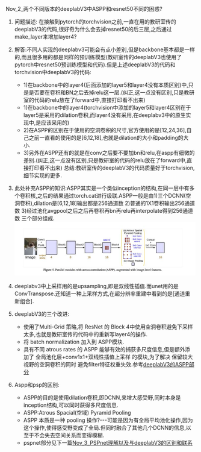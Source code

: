 Nov_2_两个不同版本的deeplabV3中ASPP和resnet50不同的困惑?

1. 问题描述: 在接触到pytorch的torchvision之前,一直在用的教研室传的deeplabV3的代码,很好奇为什么会去掉resnet50的后三层,之后通过make_layer来增加layer4?

2. 解答:不同人实现的deeplabv3可能会有点小差别,但是backbone基本都是一样的,而且很多用的都是同样的预训练模型(教研室传的deeplabV3也使用了pytorch中resnet50预训练模型和代码).但是上述deeplabV3的代码和torchvision中deeplabV3的代码:
	- 1)在backbone中的layer4(后面添加的layer5和layer4没有本质区别)中,只是是否要在卷积和BN之后去掉relu这一层.(纠正,这一点没有区别,只是教研室的代码的relu放在了forward中,直接打印看不出来)
	- 1)在backbone中的layer4(torchvision中添加的layer5和layer4区别在于layer5是采用的dilation卷积,而layer4没有采用,在deeplabv3中的原生实现中,是应该采用的)
	- 2)在ASPP的区别在于使用的空洞卷积的尺寸,官方使用的是[12,24,36],自己之前一直看的使用的是[6,12,18],也就是dilation的大小和padding的大小.
	- 3)另外在ASPP还有的就是在conv之后要不要加bn和relu,在aspp有细微的差别.(纠正,这一点没有区别,只是教研室的代码的relu放在了forward中,直接打印看不出来)
总结:教研室传的deeplabV3的代码质量好于torchvision,细节实现的更多.

3. 此处补充ASPP的知识:ASPP其实是一个类似inception的结构,在同一层中有多个卷积核,之后的结果通过torch.cat进行级联.ASPP一般是由1)三个DCNN(空洞卷积),dilation是[6,12,18]输出都是256通道数 2)普通的1X1卷积输出256通道数 3)经过池化avgpool之后之后再卷积再bn再relu再interpolate得到256通道数 三个部分组成.
![](./images/aspp.jpg)

4. deeplabv3中上采样用的是upsampling,即是双线性插值.而unet用的是ConvTranspose.还知道一种上采样方式,在超分辨率重建中看到的是[通道重新组合].

5. deeplabV3的三个改进:
	- 使用了Multi-Grid 策略,将 ResNet 的 Block 4中使用空洞卷积避免下采样太多,也就是教研室传的代码中的重新写layer4的操作.
	- 将 batch normalization 加入到 ASPP模块.
	- 具有不同 atrous rates 的 ASPP 能够有效的捕获多尺度信息,但是额外添加了 全局池化层+conv1x1+双线性插值上采样 的模块,为了解决 保留较大视野的空洞卷积的同时 避免filter特征权重失效.参考[deeplabV3的ASPP部分](https://zhuanlan.zhihu.com/p/75415302)

6. Aspp和psp的区别:
	- ASPP的目的是使用dilation卷积,即DCNN,来增大感受野,同时本身是inception结构,可以同时获得多尺度信息.
	- ASPP:Atrous Spacial(空域) Pyramid Pooling
	- ASPP 本质是一种 pooling 操作?---可能是因为有全局平均池化操作,因为这个操作,使得感受野变成了全局.但同时融合了其他几个DCNN的信息,以至于不会失去空间关系而变得模糊.
	- pspnet部分见下一篇[Nov_3_PSPnet理解以及与deeplabV3的区别和联系](Nov_3_PSPnet理解以及与deeplabV3的区别和联系)